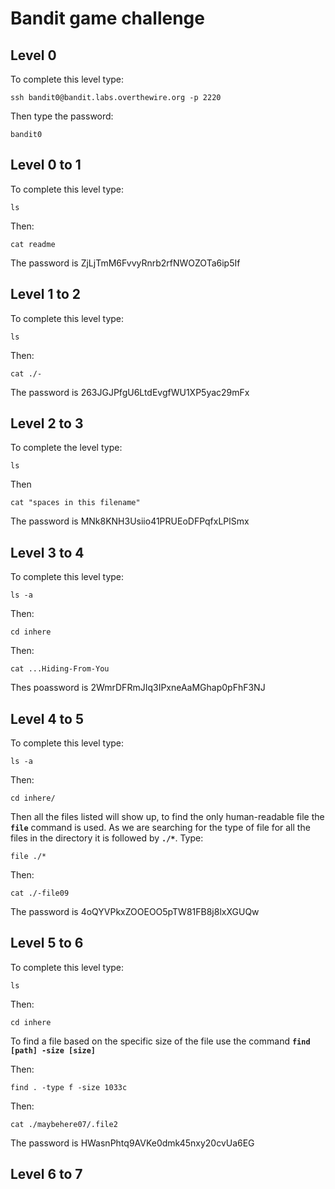 # Bandit game challenge

## Level 0

To complete this level type:
```
ssh bandit0@bandit.labs.overthewire.org -p 2220
```
Then type the password:
```
bandit0
```

## Level 0 to 1

To complete this level type:
```
ls
```
Then:
```
cat readme
```

The password is ZjLjTmM6FvvyRnrb2rfNWOZOTa6ip5If

## Level 1 to 2

To complete this level type:
```
ls
```
Then:
```
cat ./-
```

The password is 263JGJPfgU6LtdEvgfWU1XP5yac29mFx

## Level 2 to 3

To complete the level type:
```
ls
```
Then 
```
cat "spaces in this filename"
```

The password is MNk8KNH3Usiio41PRUEoDFPqfxLPlSmx

## Level 3 to 4

To complete this level type:
```
ls -a
```
Then:
```
cd inhere
```
Then:
```
cat ...Hiding-From-You
```

Thes poassword is 2WmrDFRmJIq3IPxneAaMGhap0pFhF3NJ

## Level 4 to 5

To complete this level type:
```
ls -a
```
Then:
```
cd inhere/
```
Then all the files listed will show up, to find the only human-readable file the **`file`** command is used. As we are searching for the type of file for all the files in the directory it is followed by **`./*`**. Type:
```
file ./*
```
Then:
```
cat ./-file09
```

The password is 4oQYVPkxZOOEOO5pTW81FB8j8lxXGUQw

## Level 5 to 6

To complete this level type:
```
ls 
```
Then:
```
cd inhere
```
To find a file based on the specific size of the file use the command **`find [path] -size [size]`**

Then:
```
find . -type f -size 1033c
```
Then:
```
cat ./maybehere07/.file2
```
The password is HWasnPhtq9AVKe0dmk45nxy20cvUa6EG

## Level 6 to 7


































